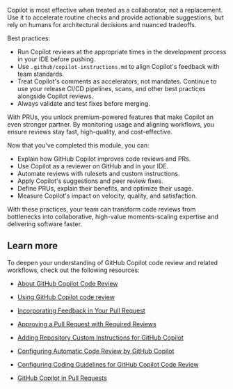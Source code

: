 Copilot is most effective when treated as a collaborator, not a replacement. Use it to accelerate routine checks and provide actionable suggestions, but rely on humans for architectural decisions and nuanced tradeoffs.

Best practices:

- Run Copilot reviews at the appropriate times in the development process in your IDE before pushing.
- Use `.github/copilot-instructions.md` to align Copilot's feedback with team standards.
- Treat Copilot's comments as accelerators, not mandates. Continue to use your release CI/CD pipelines, scans, and other best practices alongside Copilot reviews.
- Always validate and test fixes before merging.

With PRUs, you unlock premium-powered features that make Copilot an even stronger partner. By monitoring usage and aligning workflows, you ensure reviews stay fast, high-quality, and cost-effective.

Now that you've completed this module, you can:

- Explain how GitHub Copilot improves code reviews and PRs.
- Use Copilot as a reviewer on GitHub and in your IDE.
- Automate reviews with rulesets and custom instructions.
- Apply Copilot's suggestions and peer review fixes.
- Define PRUs, explain their benefits, and optimize their usage.
- Measure Copilot's impact on velocity, quality, and satisfaction.

With these practices, your team can transform code reviews from bottlenecks into collaborative, high-value moments-scaling expertise and delivering software faster.


## Learn more

To deepen your understanding of GitHub Copilot code review and related workflows, check out the following resources:

- [About GitHub Copilot Code Review](https://docs.github.com/en/copilot/using-github-copilot/code-review/about-github-copilot-code-review)

- [Using GitHub Copilot code review](https://docs.github.com/en/copilot/how-tos/use-copilot-agents/request-a-code-review/use-code-review)

- [Incorporating Feedback in Your Pull Request](https://docs.github.com/en/pull-requests/collaborating-with-pull-requests/reviewing-changes-in-pull-requests/incorporating-feedback-in-your-pull-request)

- [Approving a Pull Request with Required Reviews](https://docs.github.com/en/pull-requests/collaborating-with-pull-requests/reviewing-changes-in-pull-requests/approving-a-pull-request-with-required-reviews)

- [Adding Repository Custom Instructions for GitHub Copilot](https://docs.github.com/en/copilot/using-github-copilot/configuring-and-managing-github-copilot/adding-repository-custom-instructions-for-github-copilot)

- [Configuring Automatic Code Review by GitHub Copilot](https://docs.github.com/en/copilot/using-github-copilot/code-review/configuring-automatic-code-review-by-github-copilot)

- [Configuring Coding Guidelines for GitHub Copilot Code Review](https://docs.github.com/en/copilot/using-github-copilot/code-review/configuring-coding-guidelines-for-github-copilot-code-review)

- [GitHub Copilot in Pull Requests](https://github.blog/changelog/2024-04-23-github-copilot-in-pull-requests-generally-available)